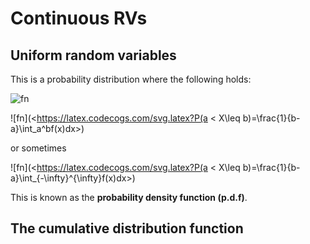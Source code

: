 # Continuous RVs <!-- omit in toc-->

## Uniform random variables

This is a probability distribution where the following holds:

![fn](<https://latex.codecogs.com/svg.latex?\text{For an interval }[0, 1], \text{the probability of X falling within this range is defined as:} >)

![fn](<https://latex.codecogs.com/svg.latex?P(a < X\leq b)=\frac{1}{b-a}\int_a^bf(x)dx>)

or sometimes

![fn](<https://latex.codecogs.com/svg.latex?P(a < X\leq b)=\frac{1}{b-a}\int_{-\infty}^{\infty}f(x)dx>)

This is known as the **probability density function (p.d.f)**.

## The cumulative distribution function

